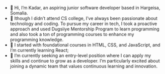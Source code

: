 - 👋 Hi, I’m Kadar, an aspiring junior software developer based in Hargeisa, Somalia. 
- 👀 lthough I didn’t attend CS college, I’ve always been passionate about technology and coding. To pursue my career in tech, I took a proactive approach and used Dugsiiye Mentorship Program to learn programming and also took a ton of programming courses to enhance my programming knowledge.
- 🌱 I started with foundational courses in HTML, CSS, and JavaScript, and I’m currently learning React; 
- 💞️ I’m currently seeking an entry-level position where I can apply my skills and continue to grow as a developer. I’m particularly excited about joining a dynamic team that values continuous learning and innovation.

<!---
kaseid/kaseid is a ✨ special ✨ repository because its `README.md` (this file) appears on your GitHub profile.
You can click the Preview link to take a look at your changes.
--->

